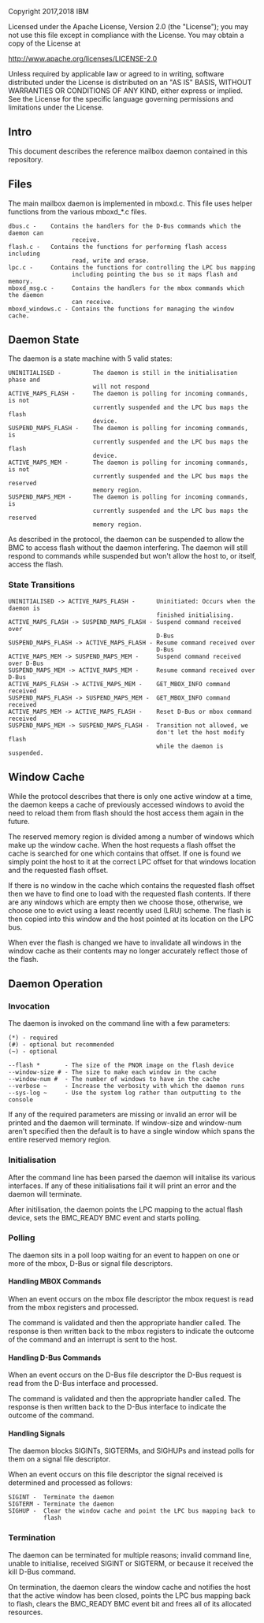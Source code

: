 Copyright 2017,2018 IBM

Licensed under the Apache License, Version 2.0 (the "License");
you may not use this file except in compliance with the License.
You may obtain a copy of the License at

  http://www.apache.org/licenses/LICENSE-2.0

Unless required by applicable law or agreed to in writing, software
distributed under the License is distributed on an "AS IS" BASIS,
WITHOUT WARRANTIES OR CONDITIONS OF ANY KIND, either express or implied.
See the License for the specific language governing permissions and
limitations under the License.

## Intro

This document describes the reference mailbox daemon contained in this
repository.

## Files

The main mailbox daemon is implemented in mboxd.c. This file uses helper
functions from the various mboxd_*.c files.

```
dbus.c -    Contains the handlers for the D-Bus commands which the daemon can
                  receive.
flash.c -   Contains the functions for performing flash access including
                  read, write and erase.
lpc.c -     Contains the functions for controlling the LPC bus mapping
                  including pointing the bus so it maps flash and memory.
mboxd_msg.c -     Contains the handlers for the mbox commands which the daemon
                  can receive.
mboxd_windows.c - Contains the functions for managing the window cache.
```

## Daemon State

The daemon is a state machine with 5 valid states:

```
UNINITIALISED -         The daemon is still in the initialisation phase and
                        will not respond
ACTIVE_MAPS_FLASH -     The daemon is polling for incoming commands, is not
                        currently suspended and the LPC bus maps the flash
                        device.
SUSPEND_MAPS_FLASH -    The daemon is polling for incoming commands, is
                        currently suspended and the LPC bus maps the flash
                        device.
ACTIVE_MAPS_MEM -       The daemon is polling for incoming commands, is not
                        currently suspended and the LPC bus maps the reserved
                        memory region.
SUSPEND_MAPS_MEM -      The daemon is polling for incoming commands, is
                        currently suspended and the LPC bus maps the reserved
                        memory region.
```

As described in the protocol, the daemon can be suspended to allow the BMC to
access flash without the daemon interfering. The daemon will still respond to
commands while suspended but won't allow the host to, or itself, access the
flash.

### State Transitions

```
UNINITIALISED -> ACTIVE_MAPS_FLASH -      Uninitiated: Occurs when the daemon is
                                          finished initialising.
ACTIVE_MAPS_FLASH -> SUSPEND_MAPS_FLASH - Suspend command received over
                                          D-Bus
SUSPEND_MAPS_FLASH -> ACTIVE_MAPS_FLASH - Resume command received over
                                          D-Bus
ACTIVE_MAPS_MEM -> SUSPEND_MAPS_MEM -     Suspend command received over D-Bus
SUSPEND_MAPS_MEM -> ACTIVE_MAPS_MEM -     Resume command received over D-Bus
ACTIVE_MAPS_FLASH -> ACTIVE_MAPS_MEM -    GET_MBOX_INFO command received
SUSPEND_MAPS_FLASH -> SUSPEND_MAPS_MEM -  GET_MBOX_INFO command received
ACTIVE_MAPS_MEM -> ACTIVE_MAPS_FLASH -    Reset D-Bus or mbox command received
SUSPEND_MAPS_MEM -> SUSPEND_MAPS_FLASH -  Transition not allowed, we
                                          don't let the host modify flash
                                          while the daemon is suspended.
```

## Window Cache

While the protocol describes that there is only one active window at a time,
the daemon keeps a cache of previously accessed windows to avoid the need to
reload them from flash should the host access them again in the future.

The reserved memory region is divided among a number of windows which make up
the window cache. When the host requests a flash offset the cache is searched
for one which contains that offset. If one is found we simply point the host to
it at the correct LPC offset for that windows location and the requested flash
offset.

If there is no window in the cache which contains the requested flash offset
then we have to find one to load with the requested flash contents. If there
are any windows which are empty then we choose those, otherwise, we choose one to
evict using a least recently used (LRU) scheme. The flash is then copied into
this window and the host pointed at its location on the LPC bus.

When ever the flash is changed we have to invalidate all windows in the window
cache as their contents may no longer accurately reflect those of the flash.

## Daemon Operation

### Invocation

The daemon is invoked on the command line with a few parameters:

```
(*) - required
(#) - optional but recommended
(~) - optional

--flash *       - The size of the PNOR image on the flash device
--window-size # - The size to make each window in the cache
--window-num #  - The number of windows to have in the cache
--verbose ~     - Increase the verbosity with which the daemon runs
--sys-log ~     - Use the system log rather than outputting to the console
```

If any of the required parameters are missing or invalid an error will be
printed and the daemon will terminate.
If window-size and window-num aren't specified then the default is to have a
single window which spans the entire reserved memory region.

### Initialisation

After the command line has been parsed the daemon will initalise its various
interfaces. If any of these initialisations fail it will print an error and the
daemon will terminate.

After initilisation, the daemon points the LPC mapping to the actual flash
device, sets the BMC_READY BMC event and starts polling.

### Polling

The daemon sits in a poll loop waiting for an event to happen on one or more of
the mbox, D-Bus or signal file descriptors.

#### Handling MBOX Commands

When an event occurs on the mbox file descriptor the mbox request is read from
the mbox registers and processed.

The command is validated and then the appropriate handler called. The response
is then written back to the mbox registers to indicate the outcome of the
command and an interrupt is sent to the host.

#### Handling D-Bus Commands

When an event occurs on the D-Bus file descriptor the D-Bus request is read from
the D-Bus interface and processed.

The command is validated and then the appropriate handler called. The response
is then written back to the D-Bus interface to indicate the outcome of the
command.

#### Handling Signals

The daemon blocks SIGINTs, SIGTERMs, and SIGHUPs and instead polls for them on
a signal file descriptor.

When an event occurs on this file descriptor the signal received is determined
and processed as follows:

```
SIGINT -  Terminate the daemon
SIGTERM - Terminate the daemon
SIGHUP -  Clear the window cache and point the LPC bus mapping back to
          flash
```

### Termination

The daemon can be terminated for multiple reasons; invalid command line, unable
to initialise, received SIGINT or SIGTERM, or because it received the kill D-Bus
command.

On termination, the daemon clears the window cache and notifies the host that the
active window has been closed, points the LPC bus mapping back to flash, clears
the BMC_READY BMC event bit and frees all of its allocated resources.
